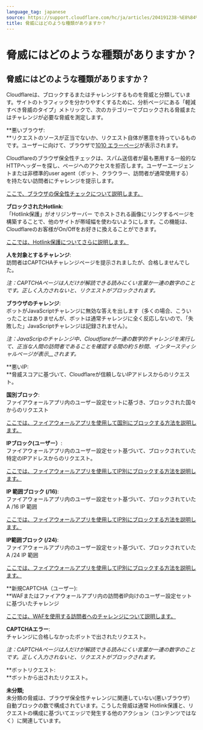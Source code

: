 ```yaml
---
language_tag: japanese
source: https://support.cloudflare.com/hc/ja/articles/204191238-%E8%84%85%E5%A8%81%E3%81%AB%E3%81%AF%E3%81%A9%E3%81%AE%E3%82%88%E3%81%86%E3%81%AA%E7%A8%AE%E9%A1%9E%E3%81%8C%E3%81%82%E3%82%8A%E3%81%BE%E3%81%99%E3%81%8B-
title: 脅威にはどのような種類がありますか？
---
```


# 脅威にはどのような種類がありますか？

## 脅威にはどのような種類がありますか？

Cloudflareは、ブロックするまたはチャレンジするものを脅威と分類しています。サイトのトラフィックを分かりやすくするために、分析ページにある「軽減すべき脅威のタイプ」メトリックで、次のカテゴリーでブロックされる脅威またはチャレンジが必要な脅威を測定します。

**悪いブラウザ:  
**リクエストのソースが正当でないか、リクエスト自体が悪意を持っているものです。ユーザーに向けて、ブラウザで[1010 エラーページ](https://support.cloudflare.com/hc/articles/360029779472#error1010)が表示されます。

Cloudflareのブラウザ保全性チェックは、スパム送信者が最も悪用する一般的なHTTPヘッダーを探し、ページへのアクセスを拒否します。ユーザーエージェントまたは非標準的user agent（ボット、クラウラー、訪問者が通常使用する）を持たない訪問者にチャレンジを提示します。

[ここで、ブラウザの保全性チェックについて説明します。](https://support.cloudflare.com/hc/en-us/articles/200170086-What-does-the-Browser-Integrity-Check-do-)

**ブロックされたHotlink**:  
「Hotlink保護」がオリジンサーバー でホストされる画像にリンクするページを構築することで、他のサイトが帯域幅を使わないようにします。この機能は、Cloudflareのお客様がOn/Offをお好きに換えることができます。

[ここでは、Hotlink保護についてさらに説明します。](https://support.cloudflare.com/hc/en-us/articles/200170026)

**人を対象とするチャレンジ**:  
訪問者はCAPTCHAチャレンジページを提示されましたが、合格しませんでした。

_注：CAPTCHAページは人だけが解読できる読みにくい言葉か一連の数字のことです。正しく入力されないと、リクエストがブロックされます。_

**ブラウザのチャレンジ**:  
ボットがJavaScriptチャレンジに無効な答えを出します（多くの場合、こういったことはありませんが、ボットは通常チャレンジに全く反応しないので、「失敗した」JavaScriptチャレンジは記録されません）。

_注：JavaScripのチャレンジ中、Cloudflareが一連の数学的チャレンジを実行して、正当な人間の訪問者であることを確認する間の約５秒間、インタースティシャルページが表示__されます。_

**悪いIP:  
**脅威スコアに基づいて、Cloudflareが信頼しないIPアドレスからのリクエスト。


**国別ブロック**:  
ファイアウォールアプリ内のユーザー設定セットに基づき、ブロックされた国々からのリクエスト

[ここでは、ファイアウォールアプリを使用して国別にブロックする方法を説明します。](https://support.cloudflare.com/hc/en-us/articles/217074967-How-do-I-control-access-to-my-site-)

**IPブロック(ユーザー）**:  
ファイアウォールアプリ内のユーザー設定セット基づいて、ブロックされていた特定のIPアドレスからのリクエスト。

[ここでは、ファイアウォールアプリを使用してIP別にブロックする方法を説明します。](https://support.cloudflare.com/hc/en-us/articles/217074967-How-do-I-control-access-to-my-site-)

**IP 範囲ブロック (/16)**:  
ファイアウォールアプリ内のユーザー設定セット基づいて、ブロックされていた A /16 IP 範囲

[ここでは、ファイアウォールアプリを使用してIP別にブロックする方法を説明します。](https://support.cloudflare.com/hc/en-us/articles/217074967-How-do-I-control-access-to-my-site-)

**IP範囲ブロック (/24)**:  
ファイアウォールアプリ内のユーザー設定セット基づいて、ブロックされていた A /24 IP 範囲

[ここでは、ファイアウォールアプリを使用してIP別にブロックする方法を説明します。](https://support.cloudflare.com/hc/en-us/articles/217074967-How-do-I-control-access-to-my-site-)

**新規CAPTCHA（ユーザー):  
**WAFまたはファイアウォールアプリ内の訪問者IP向けのユーザー設定セットに基づいたチャレンジ

[ここでは、WAFを使用する訪問者へのチャレンジについて説明します。](https://support.cloudflare.com/hc/en-us/articles/200172236-How-do-I-manage-whether-the-WAF-blocks-a-visitor-or-challenges-them-with-a-challenge-page-)

**CAPTCHAエラー**:  
チャレンジに合格しなかったボットで出されたリクエスト。

_注：CAPTCHAページは人だけが解読できる読みにくい言葉か一連の数字のことです。正しく入力されないと、リクエストがブロックされます。_

**ボットリクエスト:  
**ボットから出されたリクエスト。

**未分類;**  
未分類の脅威は、ブラウザ保全性チャレンジに関連していない(悪いブラウザ）自動ブロックの数で構成されています。こうした脅威は通常 Hotlink保護と、リクエストの構成に基づいてエッジで発生する他のアクション（コンテンツではなく）に関連しています。

